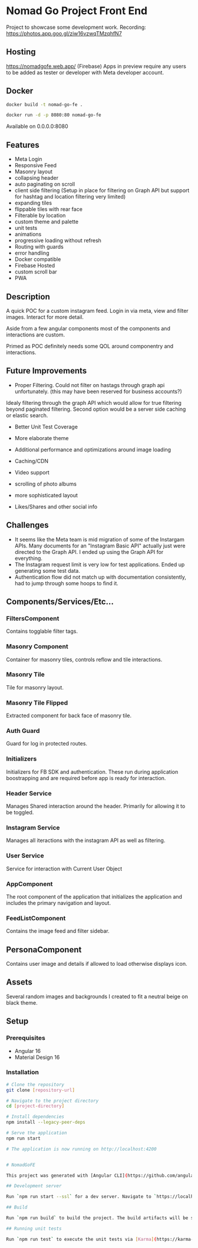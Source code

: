 # Nomad Go Project Front End

Project to showcase some development work.
Recording: https://photos.app.goo.gl/ziw16vzwqTMzqhfN7

## Hosting

https://nomadgofe.web.app/ (Firebase) Apps in preview require any users to be added as tester or developer with Meta developer account.

## Docker

```bash
docker build -t nomad-go-fe .

docker run -d -p 8080:80 nomad-go-fe

```

Available on 0.0.0.0:8080

## Features

- Meta Login
- Responsive Feed
- Masonry layout
- collapsing header
- auto paginating on scroll
- client side filtering (Setup in place for filtering on Graph API but support for hashtag and location filtering very limited)
- expanding tiles
- flippable tiles with rear face
- Filterable by location
- custom theme and palette
- unit tests
- animations
- progressive loading without refresh
- Routing with guards
- error handling
- Docker compatible
- Firebase Hosted
- custom scroll bar
- PWA

## Description

A quick POC for a custom instagram feed. Login in via meta, view and filter images. Interact for more detail.

Aside from a few angular components most of the components and interactions are custom.

Primed as POC definitely needs some QOL around componentry and interactions.

## Future Improvements

- Proper Filtering. Could not filter on hastags through graph api unfortunately. (this may have been reserved for business accounts?)

Idealy filtering through the graph API which would allow for true filtering beyond paginated filtering. Second option would be a server side caching or elastic search.

- Better Unit Test Coverage
- More elaborate theme
- Additional performance and optimizations around image loading
- Caching/CDN

- Video support
- scrolling of photo albums
- more sophisticated layout
- Likes/Shares and other social info

## Challenges

- It seems like the Meta team is mid migration of some of the Instargam APIs. Many documents for an "Instagram Basic API" actually just were directed to the Graph API. I ended up using the Graph API for everything.
- The Instagram request limit is very low for test applications. Ended up generating some test data.
- Authentication flow did not match up with documentation consistently, had to jump through some hoops to find it.

## Components/Services/Etc...

### FiltersComponent

Contains togglable filter tags.

### Masonry Component

Container for masonry tiles, controls reflow and tile interactions.

### Masonry Tile

Tile for masonry layout.

### Masonry Tile Flipped

Extracted component for back face of masonry tile.

### Auth Guard

Guard for log in protected routes.

### Initializers

Initializers for FB SDK and authentication. These run during application boostrapping and are required before app is ready for interaction.

### Header Service

Manages Shared interaction around the header. Primarily for allowing it to be toggled.

### Instagram Service

Manages all iteractions with the instagram API as well as filtering.

### User Service

Service for interaction with Current User Object

### AppComponent

The root component of the application that initializes the application and includes the primary navigation and layout.

### FeedListComponent

Contains the image feed and filter sidebar.

## PersonaComponent

Contains user image and details if allowed to load otherwise displays icon.

## Assets

Several random images and backgrounds I created to fit a neutral beige on black theme.

## Setup

### Prerequisites

- Angular 16
- Material Design 16

### Installation

```bash
# Clone the repository
git clone [repository-url]

# Navigate to the project directory
cd [project-directory]

# Install dependencies
npm install --legacy-peer-deps    

# Serve the application
npm run start

# The application is now running on http://localhost:4200


# NomadGoFE

This project was generated with [Angular CLI](https://github.com/angular/angular-cli) version 16.2.5.

## Development server

Run `npm run start --ssl` for a dev server. Navigate to `https://localhost:4200/`. The application will automatically reload if you change any of the source files.

## Build

Run `npm run build` to build the project. The build artifacts will be stored in the `dist/` directory.

## Running unit tests

Run `npm run test` to execute the unit tests via [Karma](https://karma-runner.github.io).



```
